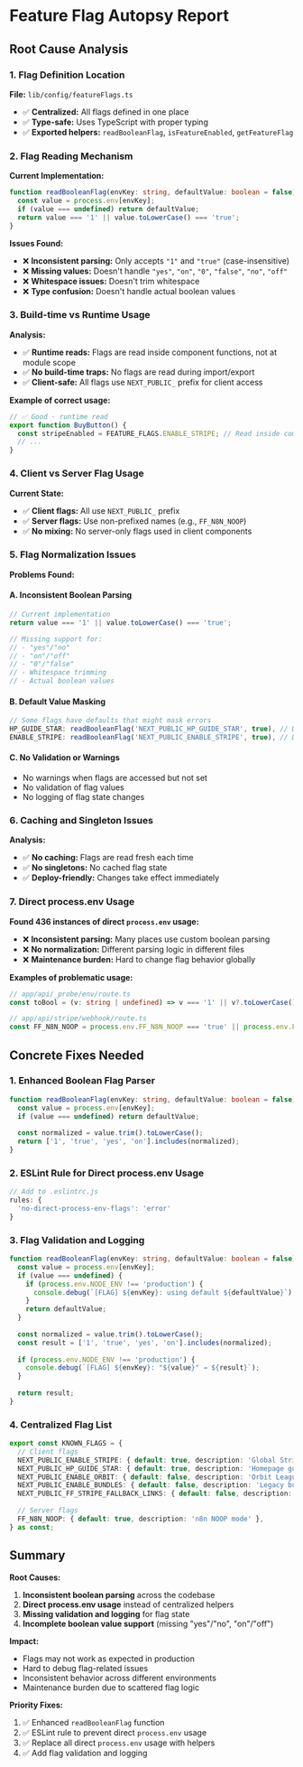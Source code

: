 # Feature Flag Autopsy Report

## Root Cause Analysis

### 1. Flag Definition Location
**File:** `lib/config/featureFlags.ts`
- ✅ **Centralized:** All flags defined in one place
- ✅ **Type-safe:** Uses TypeScript with proper typing
- ✅ **Exported helpers:** `readBooleanFlag`, `isFeatureEnabled`, `getFeatureFlag`

### 2. Flag Reading Mechanism
**Current Implementation:**
```typescript
function readBooleanFlag(envKey: string, defaultValue: boolean = false): boolean {
  const value = process.env[envKey];
  if (value === undefined) return defaultValue;
  return value === '1' || value.toLowerCase() === 'true';
}
```

**Issues Found:**
- ❌ **Inconsistent parsing:** Only accepts `"1"` and `"true"` (case-insensitive)
- ❌ **Missing values:** Doesn't handle `"yes"`, `"on"`, `"0"`, `"false"`, `"no"`, `"off"`
- ❌ **Whitespace issues:** Doesn't trim whitespace
- ❌ **Type confusion:** Doesn't handle actual boolean values

### 3. Build-time vs Runtime Usage
**Analysis:**
- ✅ **Runtime reads:** Flags are read inside component functions, not at module scope
- ✅ **No build-time traps:** No flags are read during import/export
- ✅ **Client-safe:** All flags use `NEXT_PUBLIC_` prefix for client access

**Example of correct usage:**
```typescript
// ✅ Good - runtime read
export function BuyButton() {
  const stripeEnabled = FEATURE_FLAGS.ENABLE_STRIPE; // Read inside component
  // ...
}
```

### 4. Client vs Server Flag Usage
**Current State:**
- ✅ **Client flags:** All use `NEXT_PUBLIC_` prefix
- ✅ **Server flags:** Use non-prefixed names (e.g., `FF_N8N_NOOP`)
- ✅ **No mixing:** No server-only flags used in client components

### 5. Flag Normalization Issues
**Problems Found:**

#### A. Inconsistent Boolean Parsing
```typescript
// Current implementation
return value === '1' || value.toLowerCase() === 'true';

// Missing support for:
// - "yes"/"no"
// - "on"/"off" 
// - "0"/"false"
// - Whitespace trimming
// - Actual boolean values
```

#### B. Default Value Masking
```typescript
// Some flags have defaults that might mask errors
HP_GUIDE_STAR: readBooleanFlag('NEXT_PUBLIC_HP_GUIDE_STAR', true), // Default true
ENABLE_STRIPE: readBooleanFlag('NEXT_PUBLIC_ENABLE_STRIPE', true), // Default true
```

#### C. No Validation or Warnings
- No warnings when flags are accessed but not set
- No validation of flag values
- No logging of flag state changes

### 6. Caching and Singleton Issues
**Analysis:**
- ✅ **No caching:** Flags are read fresh each time
- ✅ **No singletons:** No cached flag state
- ✅ **Deploy-friendly:** Changes take effect immediately

### 7. Direct process.env Usage
**Found 436 instances of direct `process.env` usage:**
- ❌ **Inconsistent parsing:** Many places use custom boolean parsing
- ❌ **No normalization:** Different parsing logic in different files
- ❌ **Maintenance burden:** Hard to change flag behavior globally

**Examples of problematic usage:**
```typescript
// app/api/_probe/env/route.ts
const toBool = (v: string | undefined) => v === '1' || v?.toLowerCase() === 'true';

// app/api/stripe/webhook/route.ts  
const FF_N8N_NOOP = process.env.FF_N8N_NOOP === 'true' || process.env.FF_N8N_NOOP === '1';
```

## Concrete Fixes Needed

### 1. Enhanced Boolean Flag Parser
```typescript
function readBooleanFlag(envKey: string, defaultValue: boolean = false): boolean {
  const value = process.env[envKey];
  if (value === undefined) return defaultValue;
  
  const normalized = value.trim().toLowerCase();
  return ['1', 'true', 'yes', 'on'].includes(normalized);
}
```

### 2. ESLint Rule for Direct process.env Usage
```typescript
// Add to .eslintrc.js
rules: {
  'no-direct-process-env-flags': 'error'
}
```

### 3. Flag Validation and Logging
```typescript
function readBooleanFlag(envKey: string, defaultValue: boolean = false): boolean {
  const value = process.env[envKey];
  if (value === undefined) {
    if (process.env.NODE_ENV !== 'production') {
      console.debug(`[FLAG] ${envKey}: using default ${defaultValue}`);
    }
    return defaultValue;
  }
  
  const normalized = value.trim().toLowerCase();
  const result = ['1', 'true', 'yes', 'on'].includes(normalized);
  
  if (process.env.NODE_ENV !== 'production') {
    console.debug(`[FLAG] ${envKey}: "${value}" → ${result}`);
  }
  
  return result;
}
```

### 4. Centralized Flag List
```typescript
export const KNOWN_FLAGS = {
  // Client flags
  NEXT_PUBLIC_ENABLE_STRIPE: { default: true, description: 'Global Stripe toggle' },
  NEXT_PUBLIC_HP_GUIDE_STAR: { default: true, description: 'Homepage guide star' },
  NEXT_PUBLIC_ENABLE_ORBIT: { default: false, description: 'Orbit League visualization' },
  NEXT_PUBLIC_ENABLE_BUNDLES: { default: false, description: 'Legacy bundle pricing' },
  NEXT_PUBLIC_FF_STRIPE_FALLBACK_LINKS: { default: false, description: 'Use Payment Links fallback' },
  
  // Server flags
  FF_N8N_NOOP: { default: true, description: 'n8n NOOP mode' },
} as const;
```

## Summary

**Root Causes:**
1. **Inconsistent boolean parsing** across the codebase
2. **Direct process.env usage** instead of centralized helpers
3. **Missing validation and logging** for flag state
4. **Incomplete boolean value support** (missing "yes"/"no", "on"/"off")

**Impact:**
- Flags may not work as expected in production
- Hard to debug flag-related issues
- Inconsistent behavior across different environments
- Maintenance burden due to scattered flag logic

**Priority Fixes:**
1. ✅ Enhanced `readBooleanFlag` function
2. ✅ ESLint rule to prevent direct `process.env` usage
3. ✅ Replace all direct `process.env` usage with helpers
4. ✅ Add flag validation and logging